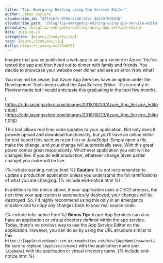 ```yaml
---
title: "Tip: Emergency Editing using App Service Editor"
author: Jason Gaylord
cloudscribe_id: "4ff4e6fc-9f8e-44a6-a7b1-4b2d3f0d291b"
cloudscribe_path: "/blog/tip-emergency-editing-using-app-service-editor"
permalink: /blog/tip-emergency-editing-using-app-service-editor
date: 2018-10-24
categories: [azure,cloud,dev,tip]
tags: [azure,cloud,dev,tip]
bitly: https://jasong.us/2SaQfQ1
---
```


Imagine that you've published a web app to an app service in Azure. You've tested the app and then head out to dinner with family and friends. You decide to showcase your website over dinner and see an error. Now what?

You may not be aware, but Azure App Services have an option under the Development Tools menu called the App Service Editor.  It's currently in Preview mode but I would anticipate this graduating in the next few months. 

![https://cdn.jasongaylord.com/images/2018/10/23/Azure_App_Service_Editor.png](https://cdn.jasongaylord.com/images/2018/10/23/Azure_App_Service_Editor.png)

This tool allows real time code updates to your application. Not only does it provide upload and download functionality, but you'll have an online editor for text based files such as razor files or JavaScript. Simply open a file, make the change, and your change will automatically save. With this great power comes great responsibility. Whichever application you edit will be changed live. If you do edit production, whatever change (even partial change) you make will be live.

{% include warning-notice.html %}
<strong>Caution:</strong> It is not recommended to update a production application unless you understand the full ramifications of what you are changing.
{% include end-notice.html %}

In addition to the notice above, if your application uses a CI/CD process, the next time your application is automatically deployed, your changes will be destroyed. So, I'd highly recommend using this only in an emergency situation and to copy any changes back to your real source code.

{% include info-notice.html %}
<strong>Bonus Tip:</strong> Azure App Services can also have an application or virtual directory defined within the app service. Today, there's no obvious way to use the App Service Editor on the application. However, you can do so by using the URL structure similar to this: <code>https://{AppServiceName}.scm.azurewebsites.net/dev/{AppName}/wwwroot/</code>. Be sure to replace <code>{AppServiceName}</code> with the application name and <code>{AppName}</code> with the application or virtual directory name.
{% include end-notice.html %}